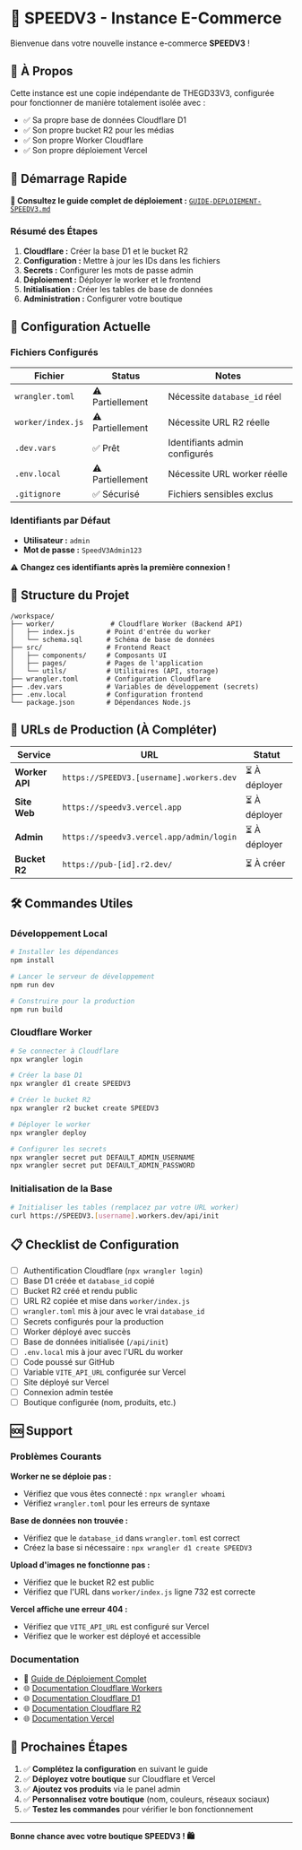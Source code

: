# 🚀 SPEEDV3 - Instance E-Commerce

Bienvenue dans votre nouvelle instance e-commerce **SPEEDV3** !

## 📌 À Propos

Cette instance est une copie indépendante de THEGD33V3, configurée pour fonctionner de manière totalement isolée avec :
- ✅ Sa propre base de données Cloudflare D1
- ✅ Son propre bucket R2 pour les médias
- ✅ Son propre Worker Cloudflare
- ✅ Son propre déploiement Vercel

## 🎯 Démarrage Rapide

**📖 Consultez le guide complet de déploiement :** [`GUIDE-DEPLOIEMENT-SPEEDV3.md`](./GUIDE-DEPLOIEMENT-SPEEDV3.md)

### Résumé des Étapes

1. **Cloudflare :** Créer la base D1 et le bucket R2
2. **Configuration :** Mettre à jour les IDs dans les fichiers
3. **Secrets :** Configurer les mots de passe admin
4. **Déploiement :** Déployer le worker et le frontend
5. **Initialisation :** Créer les tables de base de données
6. **Administration :** Configurer votre boutique

## 🔧 Configuration Actuelle

### Fichiers Configurés

| Fichier | Status | Notes |
|---------|--------|-------|
| `wrangler.toml` | ⚠️ Partiellement | Nécessite `database_id` réel |
| `worker/index.js` | ⚠️ Partiellement | Nécessite URL R2 réelle |
| `.dev.vars` | ✅ Prêt | Identifiants admin configurés |
| `.env.local` | ⚠️ Partiellement | Nécessite URL worker réelle |
| `.gitignore` | ✅ Sécurisé | Fichiers sensibles exclus |

### Identifiants par Défaut

- **Utilisateur :** `admin`
- **Mot de passe :** `SpeedV3Admin123`

⚠️ **Changez ces identifiants après la première connexion !**

## 📂 Structure du Projet

```
/workspace/
├── worker/              # Cloudflare Worker (Backend API)
│   ├── index.js        # Point d'entrée du worker
│   └── schema.sql      # Schéma de base de données
├── src/                # Frontend React
│   ├── components/     # Composants UI
│   ├── pages/          # Pages de l'application
│   └── utils/          # Utilitaires (API, storage)
├── wrangler.toml       # Configuration Cloudflare
├── .dev.vars           # Variables de développement (secrets)
├── .env.local          # Configuration frontend
└── package.json        # Dépendances Node.js
```

## 🔗 URLs de Production (À Compléter)

| Service | URL | Statut |
|---------|-----|--------|
| **Worker API** | `https://SPEEDV3.[username].workers.dev` | ⏳ À déployer |
| **Site Web** | `https://speedv3.vercel.app` | ⏳ À déployer |
| **Admin** | `https://speedv3.vercel.app/admin/login` | ⏳ À déployer |
| **Bucket R2** | `https://pub-[id].r2.dev/` | ⏳ À créer |

## 🛠️ Commandes Utiles

### Développement Local

```bash
# Installer les dépendances
npm install

# Lancer le serveur de développement
npm run dev

# Construire pour la production
npm run build
```

### Cloudflare Worker

```bash
# Se connecter à Cloudflare
npx wrangler login

# Créer la base D1
npx wrangler d1 create SPEEDV3

# Créer le bucket R2
npx wrangler r2 bucket create SPEEDV3

# Déployer le worker
npx wrangler deploy

# Configurer les secrets
npx wrangler secret put DEFAULT_ADMIN_USERNAME
npx wrangler secret put DEFAULT_ADMIN_PASSWORD
```

### Initialisation de la Base

```bash
# Initialiser les tables (remplacez par votre URL worker)
curl https://SPEEDV3.[username].workers.dev/api/init
```

## 📋 Checklist de Configuration

- [ ] Authentification Cloudflare (`npx wrangler login`)
- [ ] Base D1 créée et `database_id` copié
- [ ] Bucket R2 créé et rendu public
- [ ] URL R2 copiée et mise dans `worker/index.js`
- [ ] `wrangler.toml` mis à jour avec le vrai `database_id`
- [ ] Secrets configurés pour la production
- [ ] Worker déployé avec succès
- [ ] Base de données initialisée (`/api/init`)
- [ ] `.env.local` mis à jour avec l'URL du worker
- [ ] Code poussé sur GitHub
- [ ] Variable `VITE_API_URL` configurée sur Vercel
- [ ] Site déployé sur Vercel
- [ ] Connexion admin testée
- [ ] Boutique configurée (nom, produits, etc.)

## 🆘 Support

### Problèmes Courants

**Worker ne se déploie pas :**
- Vérifiez que vous êtes connecté : `npx wrangler whoami`
- Vérifiez `wrangler.toml` pour les erreurs de syntaxe

**Base de données non trouvée :**
- Vérifiez que le `database_id` dans `wrangler.toml` est correct
- Créez la base si nécessaire : `npx wrangler d1 create SPEEDV3`

**Upload d'images ne fonctionne pas :**
- Vérifiez que le bucket R2 est public
- Vérifiez que l'URL dans `worker/index.js` ligne 732 est correcte

**Vercel affiche une erreur 404 :**
- Vérifiez que `VITE_API_URL` est configuré sur Vercel
- Vérifiez que le worker est déployé et accessible

### Documentation

- 📖 [Guide de Déploiement Complet](./GUIDE-DEPLOIEMENT-SPEEDV3.md)
- 🌐 [Documentation Cloudflare Workers](https://developers.cloudflare.com/workers/)
- 🌐 [Documentation Cloudflare D1](https://developers.cloudflare.com/d1/)
- 🌐 [Documentation Cloudflare R2](https://developers.cloudflare.com/r2/)
- 🌐 [Documentation Vercel](https://vercel.com/docs)

## 🎉 Prochaines Étapes

1. ✅ **Complétez la configuration** en suivant le guide
2. ✅ **Déployez votre boutique** sur Cloudflare et Vercel
3. ✅ **Ajoutez vos produits** via le panel admin
4. ✅ **Personnalisez votre boutique** (nom, couleurs, réseaux sociaux)
5. ✅ **Testez les commandes** pour vérifier le bon fonctionnement

---

**Bonne chance avec votre boutique SPEEDV3 ! 🛍️**
